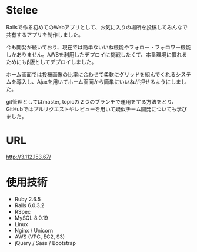 # Stelee
Railsで作る初めてのWebアプリとして、お気に入りの場所を投稿してみんなで共有するアプリを制作しました。

今も開発が続いており、現在では簡単ないいね機能やフォロー・フォロワー機能しかありません。AWSを利用したデプロイに挑戦したくて、本番環境に慣れるためにもβ版としてデプロイしました。

ホーム画面では投稿画像の比率に合わせて柔軟にグリッドを組んでくれるシステムを導入し、Ajaxを用いてホーム画面から簡単にいいねが押せるようにしました。

git管理としてはmaster, topicの２つのブランチで運用をする方法をとり、GitHubではプルリクエストやレビューを用いて疑似チーム開発についても学びました。

# URL
http://3.112.153.67/

# 使用技術
- Ruby 2.6.5
- Rails 6.0.3.2
- RSpec
- MySQL 8.0.19
- Linux
- Nginx / Unicorn
- AWS (VPC, EC2, S3)
- jQuery / Sass / Bootstrap
